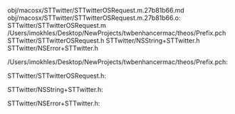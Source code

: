 obj/macosx/STTwitter/STTwitterOSRequest.m.27b81b66.md obj/macosx/STTwitter/STTwitterOSRequest.m.27b81b66.o: \
  STTwitter/STTwitterOSRequest.m \
  /Users/imokhles/Desktop/NewProjects/twbenhancermac/theos/Prefix.pch \
  STTwitter/STTwitterOSRequest.h STTwitter/NSString+STTwitter.h \
  STTwitter/NSError+STTwitter.h

/Users/imokhles/Desktop/NewProjects/twbenhancermac/theos/Prefix.pch:

STTwitter/STTwitterOSRequest.h:

STTwitter/NSString+STTwitter.h:

STTwitter/NSError+STTwitter.h:

